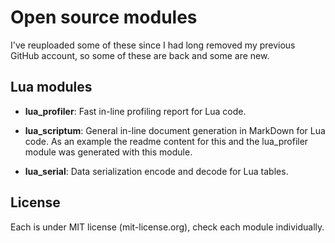 # Open source modules

I've reuploaded some of these since I had long removed my previous GitHub account, so some of these are back and some are new.

## Lua modules

-   **lua_profiler**: Fast in-line profiling report for Lua code.

-   **lua_scriptum**: General in-line document generation in MarkDown for Lua code. As an example the readme content for this and the lua_profiler module was generated with this module.

-   **lua_serial**: Data serialization encode and decode for Lua tables.

## License

Each is under MIT license (mit-license.org), check each module individually.
